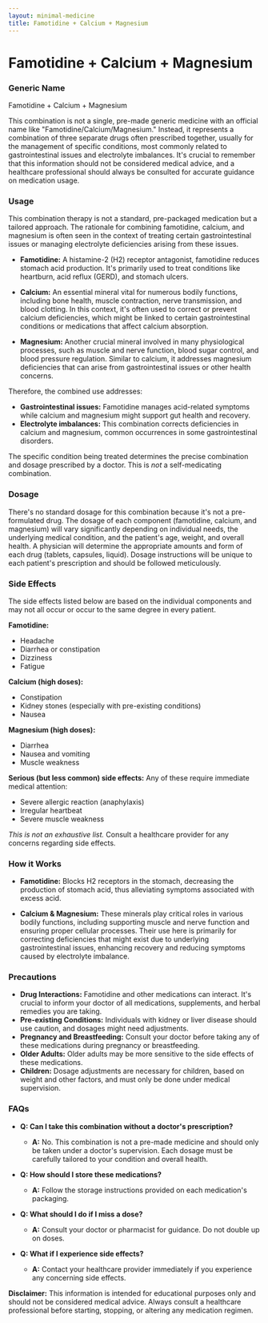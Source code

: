 ```yaml
---
layout: minimal-medicine
title: Famotidine + Calcium + Magnesium
---
```


# Famotidine + Calcium + Magnesium
### Generic Name
Famotidine + Calcium + Magnesium


This combination is not a single, pre-made generic medicine with an official name like "Famotidine/Calcium/Magnesium." Instead, it represents a combination of three separate drugs often prescribed together, usually for the management of specific conditions, most commonly related to gastrointestinal issues and electrolyte imbalances.  It's crucial to remember that this information should not be considered medical advice, and a healthcare professional should always be consulted for accurate guidance on medication usage.


### Usage

This combination therapy is not a standard, pre-packaged medication but a tailored approach. The rationale for combining famotidine, calcium, and magnesium is often seen in the context of treating certain gastrointestinal issues or managing electrolyte deficiencies arising from these issues.

* **Famotidine:** A histamine-2 (H2) receptor antagonist, famotidine reduces stomach acid production. It's primarily used to treat conditions like heartburn, acid reflux (GERD), and stomach ulcers.

* **Calcium:** An essential mineral vital for numerous bodily functions, including bone health, muscle contraction, nerve transmission, and blood clotting. In this context, it's often used to correct or prevent calcium deficiencies, which might be linked to certain gastrointestinal conditions or medications that affect calcium absorption.

* **Magnesium:** Another crucial mineral involved in many physiological processes, such as muscle and nerve function, blood sugar control, and blood pressure regulation. Similar to calcium, it addresses magnesium deficiencies that can arise from gastrointestinal issues or other health concerns.


Therefore, the combined use addresses:
* **Gastrointestinal issues:**  Famotidine manages acid-related symptoms while calcium and magnesium might support gut health and recovery.
* **Electrolyte imbalances:** This combination corrects deficiencies in calcium and magnesium, common occurrences in some gastrointestinal disorders.

The specific condition being treated determines the precise combination and dosage prescribed by a doctor. This is *not* a self-medicating combination.


### Dosage

There's no standard dosage for this combination because it's not a pre-formulated drug.  The dosage of each component (famotidine, calcium, and magnesium) will vary significantly depending on individual needs, the underlying medical condition, and the patient's age, weight, and overall health.  A physician will determine the appropriate amounts and form of each drug (tablets, capsules, liquid). Dosage instructions will be unique to each patient's prescription and should be followed meticulously.


### Side Effects

The side effects listed below are based on the individual components and may not all occur or occur to the same degree in every patient.

**Famotidine:**
* Headache
* Diarrhea or constipation
* Dizziness
* Fatigue

**Calcium (high doses):**
* Constipation
* Kidney stones (especially with pre-existing conditions)
* Nausea

**Magnesium (high doses):**
* Diarrhea
* Nausea and vomiting
* Muscle weakness

**Serious (but less common) side effects:**  Any of these require immediate medical attention:
* Severe allergic reaction (anaphylaxis)
* Irregular heartbeat
* Severe muscle weakness


*This is not an exhaustive list.* Consult a healthcare provider for any concerns regarding side effects.


### How it Works

* **Famotidine:**  Blocks H2 receptors in the stomach, decreasing the production of stomach acid, thus alleviating symptoms associated with excess acid.

* **Calcium & Magnesium:** These minerals play critical roles in various bodily functions, including supporting muscle and nerve function and ensuring proper cellular processes. Their use here is primarily for correcting deficiencies that might exist due to underlying gastrointestinal issues, enhancing recovery and reducing symptoms caused by electrolyte imbalance.


### Precautions

* **Drug Interactions:**  Famotidine and other medications can interact.  It's crucial to inform your doctor of all medications, supplements, and herbal remedies you are taking.
* **Pre-existing Conditions:** Individuals with kidney or liver disease should use caution, and dosages might need adjustments.
* **Pregnancy and Breastfeeding:**  Consult your doctor before taking any of these medications during pregnancy or breastfeeding.
* **Older Adults:** Older adults may be more sensitive to the side effects of these medications.
* **Children:**  Dosage adjustments are necessary for children, based on weight and other factors, and must only be done under medical supervision.


### FAQs

* **Q: Can I take this combination without a doctor's prescription?**
    * **A:** No.  This combination is not a pre-made medicine and should only be taken under a doctor's supervision.  Each dosage must be carefully tailored to your condition and overall health.

* **Q: How should I store these medications?**
    * **A:** Follow the storage instructions provided on each medication's packaging.

* **Q: What should I do if I miss a dose?**
    * **A:**  Consult your doctor or pharmacist for guidance. Do not double up on doses.

* **Q: What if I experience side effects?**
    * **A:** Contact your healthcare provider immediately if you experience any concerning side effects.


**Disclaimer:** This information is intended for educational purposes only and should not be considered medical advice.  Always consult a healthcare professional before starting, stopping, or altering any medication regimen.
